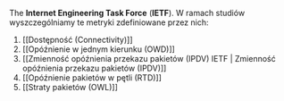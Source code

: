 The **Internet Engineering Task Force** (**IETF**). W ramach studiów wyszczególniamy te metryki zdefiniowane przez nich:
1. [[Dostępność (Connectivity)]]
2. [[Opóźnienie w jednym kierunku (OWD)]]
3. [[Zmienność opóźnienia przekazu pakietów (IPDV) IETF | Zmienność opóźnienia przekazu pakietów (IPDV)]]
4. [[Opóźnienie pakietów w pętli (RTD)]]
5. [[Straty pakietów (OWL)]]